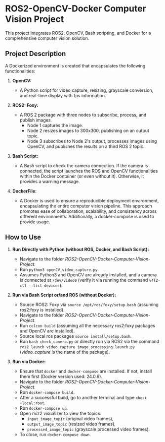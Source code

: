 # ROS2-OpenCV-Docker Computer Vision Project

This project integrates ROS2, OpenCV, Bash scripting, and Docker for a comprehensive computer vision solution.

## Project Description

A Dockerized environment is created that encapsulates the following functionalities:

1. **OpenCV:**
   - A Python script for video capture, resizing, grayscale conversion, and real-time display with fps information.

2. **ROS2: Foxy:**
   - A ROS 2 package with three nodes to subscribe, process, and publish images.
     - Node 1 captures the image.
     - Node 2 resizes images to 300x300, publishing on an output topic.
     - Node 3 subscribes to Node 2's output, processes images using OpenCV, and publishes the results on a third ROS 2 topic.

3. **Bash Script:**
   - A Bash script to check the camera connection. If the camera is connected, the script launches the ROS and OpenCV functionalities within the Docker container (or even without it). Otherwise, it provides a warning message.

4. **DockerFile:**
   - A Docker is used to ensure a reproducible deployment environment, encapsulating the entire computer vision pipeline. This approach promotes ease of collaboration, scalability, and consistency across different environments. Additionally, a docker-compose is used to provide usage.

## How to Use

1. **Run Directly with Python (without ROS, Docker, and Bash Script):**
   - Navigate to the folder _ROS2-OpenCV-Docker-Computer-Vision-Project_.
   - Run `python3 openCV_video_capture.py`.
   - Assumes Python3 and OpenCV are already installed, and a camera is connected at `/dev/video0` (verify it via running the command `v4l2-ctl --list-devices`).

2. **Run via Bash Script or/and ROS (without Docker):**
   - Source ROS2: Foxy via `source /opt/ros/foxy/setup.bash` (assuming ros2:foxy is installed).
   - Navigate to the folder _ROS2-OpenCV-Docker-Computer-Vision-Project_.
   - Run `colcon build` (assuming all the necessary ros2:foxy packages and OpenCV are installed).
   - Source local ros packages `source install/setup.bash`.
   - Run `bash check_camera.py` or directly run via ROS2 via the command `ros2 launch video_capture image_processing.launch.py` (_video_capture_ is the name of the package).

3. **Run via Docker:**
   - Ensure that `docker` and `docker-compose` are installed. If not, install them first (Docker version used: 24.0.6).
   - Navigate to the folder _ROS2-OpenCV-Docker-Computer-Vision-Project_.
   - Run `docker-compose build`.
   - After a successful build, go to another terminal and type `xhost +local:root`.
   - Run `docker-compose up`.
   - Open rviz2 visualizer to view the topics:
      - `input_image_topic` (original video frames),
      - `output_image_topic` (resized video frames),
      - `processed_image_topic` (grayscale processed video frames).
   - To close, run `docker-compose down`.

